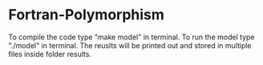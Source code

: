 # Fortran-Polymorphism

To compile the code type "make model" in terminal.
To run the model type "./model" in terminal.
The reuslts will be printed out and stored in multiple files inside folder results.

